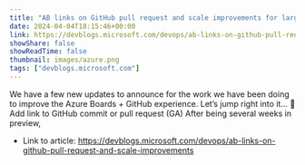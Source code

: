 ```yaml
---
title: "AB links on GitHub pull request and scale improvements for large organizations"
date: 2024-04-04T18:15:46+00:00
link: https://devblogs.microsoft.com/devops/ab-links-on-github-pull-request-and-scale-improvements
showShare: false
showReadTime: false
thumbnail: images/azure.png
tags: ["devblogs.microsoft.com"]
---
```

We have a few new updates to announce for the work we have been doing to improve the Azure Boards + GitHub experience. Let’s jump right into it… 🎉 Add link to GitHub commit or pull request (GA) After being several weeks in preview,

- Link to article: https://devblogs.microsoft.com/devops/ab-links-on-github-pull-request-and-scale-improvements